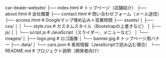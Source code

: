 car-dealer-website/
├── index.html          # トップページ（店舗紹介）
├── about.html          # 会社概要
├── contact.html        # 問い合わせフォーム（メール送信）
├── access.html         # Googleマップ埋め込み＋営業時間
├── assets/
│   ├── css/
│   │   └── style.css   # カスタムスタイル（Bootstrapの上書きなど）
│   ├── js/
│   │   └── script.js   # JavaScript（スライダー、メニューなど）
│   └── images/
│       ├── logo.png    # ロゴ画像
│       └── banner.jpg  # トップページ用バナー
├── data/
│   └── cars.json       # 車両情報（JavaScriptで読み込む場合）
└── README.md           # プロジェクト説明（開発者向け）
